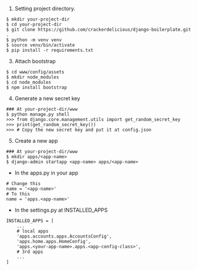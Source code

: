 1. Setting project directory.
```
$ mkdir your-project-dir
$ cd your-project-dir
$ git clone https://github.com/crackerdelicious/django-boilerplate.git .
$ python -m venv venv
$ source venv/bin/activate
$ pip install -r requirements.txt
```

3. Attach bootstrap
```
$ cd www/config/assets
$ mkdir node_modules
$ cd node_modules
$ npm install bootstrap
```

4. Generate a new secret key
```
### At your-project-dir/www
$ python manage.py shell
>>> from django.core.management.utils import get_random_secret_key
>>> print(get_random_secret_key())
>>> # Copy the new secret key and put it at config.json
```

5. Create a new app
```
### At your-project-dir/www
$ mkdir apps/<app-name>
$ django-admin startapp <app-name> apps/<app-name>
```
- In the apps.py in your app
    
```
# Change this
name = '<app-name>'
# To this
name = 'apps.<app-name>'
```
- In the settings.py at INSTALLED_APPS
```
INSTALLED_APPS = [
    ...
    # local apps
    'apps.accounts.apps.AccountsConfig',
    'apps.home.apps.HomeConfig',
    'apps.<your-app-name>.apps.<app-config-class>',
    # 3rd apps
    ...
]
```